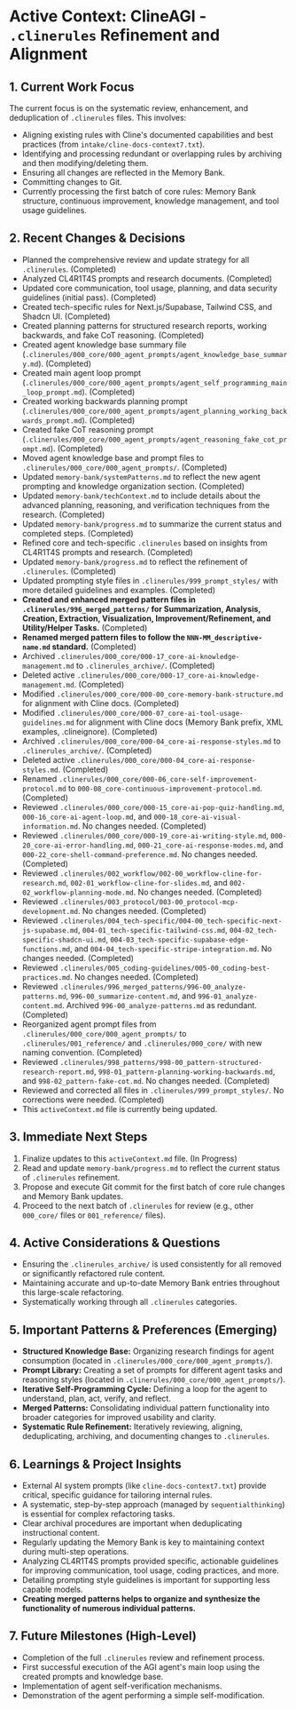 # Active Context: ClineAGI - `.clinerules` Refinement and Alignment

## 1. Current Work Focus
The current focus is on the systematic review, enhancement, and deduplication of `.clinerules` files. This involves:
- Aligning existing rules with Cline's documented capabilities and best practices (from `intake/cline-docs-context7.txt`).
- Identifying and processing redundant or overlapping rules by archiving and then modifying/deleting them.
- Ensuring all changes are reflected in the Memory Bank.
- Committing changes to Git.
- Currently processing the first batch of core rules: Memory Bank structure, continuous improvement, knowledge management, and tool usage guidelines.

## 2. Recent Changes & Decisions
-   Planned the comprehensive review and update strategy for all `.clinerules`. (Completed)
-   Analyzed CL4R1T4S prompts and research documents. (Completed)
-   Updated core communication, tool usage, planning, and data security guidelines (initial pass). (Completed)
-   Created tech-specific rules for Next.js/Supabase, Tailwind CSS, and Shadcn UI. (Completed)
-   Created planning patterns for structured research reports, working backwards, and fake CoT reasoning. (Completed)
-   Created agent knowledge base summary file (`.clinerules/000_core/000_agent_prompts/agent_knowledge_base_summary.md`). (Completed)
-   Created main agent loop prompt (`.clinerules/000_core/000_agent_prompts/agent_self_programming_main_loop_prompt.md`). (Completed)
-   Created working backwards planning prompt (`.clinerules/000_core/000_agent_prompts/agent_planning_working_backwards_prompt.md`). (Completed)
-   Created fake CoT reasoning prompt (`.clinerules/000_core/000_agent_prompts/agent_reasoning_fake_cot_prompt.md`). (Completed)
-   Moved agent knowledge base and prompt files to `.clinerules/000_core/000_agent_prompts/`. (Completed)
-   Updated `memory-bank/systemPatterns.md` to reflect the new agent prompting and knowledge organization section. (Completed)
-   Updated `memory-bank/techContext.md` to include details about the advanced planning, reasoning, and verification techniques from the research. (Completed)
-   Updated `memory-bank/progress.md` to summarize the current status and completed steps. (Completed)
-   Refined core and tech-specific `.clinerules` based on insights from CL4R1T4S prompts and research. (Completed)
-   Updated `memory-bank/progress.md` to reflect the refinement of `.clinerules`. (Completed)
-   Updated prompting style files in `.clinerules/999_prompt_styles/` with more detailed guidelines and examples. (Completed)
-   **Created and enhanced merged pattern files in `.clinerules/996_merged_patterns/` for Summarization, Analysis, Creation, Extraction, Visualization, Improvement/Refinement, and Utility/Helper Tasks.** (Completed)
-   **Renamed merged pattern files to follow the `NNN-MM_descriptive-name.md` standard.** (Completed)
-   Archived `.clinerules/000_core/000-17_core-ai-knowledge-management.md` to `.clinerules_archive/`. (Completed)
-   Deleted active `.clinerules/000_core/000-17_core-ai-knowledge-management.md`. (Completed)
-   Modified `.clinerules/000_core/000-00_core-memory-bank-structure.md` for alignment with Cline docs. (Completed)
-   Modified `.clinerules/000_core/000-07_core-ai-tool-usage-guidelines.md` for alignment with Cline docs (Memory Bank prefix, XML examples, .clineignore). (Completed)
-   Archived `.clinerules/000_core/000-04_core-ai-response-styles.md` to `.clinerules_archive/`. (Completed)
-   Deleted active `.clinerules/000_core/000-04_core-ai-response-styles.md`. (Completed)
-   Renamed `.clinerules/000_core/000-06_core-self-improvement-protocol.md` to `000-08_core-continuous-improvement-protocol.md`. (Completed)
-   Reviewed `.clinerules/000_core/000-15_core-ai-pop-quiz-handling.md`, `000-16_core-ai-agent-loop.md`, and `000-18_core-ai-visual-information.md`. No changes needed. (Completed)
-   Reviewed `.clinerules/000_core/000-19_core-ai-writing-style.md`, `000-20_core-ai-error-handling.md`, `000-21_core-ai-response-modes.md`, and `000-22_core-shell-command-preference.md`. No changes needed. (Completed)
-   Reviewed `.clinerules/002_workflow/002-00_workflow-cline-for-research.md`, `002-01_workflow-cline-for-slides.md`, and `002-02_workflow-planning-mode.md`. No changes needed. (Completed)
-   Reviewed `.clinerules/003_protocol/003-00_protocol-mcp-development.md`. No changes needed. (Completed)
-   Reviewed `.clinerules/004_tech-specific/004-00_tech-specific-next-js-supabase.md`, `004-01_tech-specific-tailwind-css.md`, `004-02_tech-specific-shadcn-ui.md`, `004-03_tech-specific-supabase-edge-functions.md`, and `004-04_tech-specific-stripe-integration.md`. No changes needed. (Completed)
-   Reviewed `.clinerules/005_coding-guidelines/005-00_coding-best-practices.md`. No changes needed. (Completed)
-   Reviewed `.clinerules/996_merged_patterns/996-00_analyze-patterns.md`, `996-00_summarize-content.md`, and `996-01_analyze-content.md`. Archived `996-00_analyze-patterns.md` as redundant. (Completed)
-   Reorganized agent prompt files from `.clinerules/000_core/000_agent_prompts/` to `.clinerules/001_reference/` and `.clinerules/000_core/` with new naming convention. (Completed)
-   Reviewed `.clinerules/998_patterns/998-00_pattern-structured-research-report.md`, `998-01_pattern-planning-working-backwards.md`, and `998-02_pattern-fake-cot.md`. No changes needed. (Completed)
-   Reviewed and corrected all files in `.clinerules/999_prompt_styles/`. No corrections were needed. (Completed)
-   This `activeContext.md` file is currently being updated.

## 3. Immediate Next Steps
1.  Finalize updates to this `activeContext.md` file. (In Progress)
2.  Read and update `memory-bank/progress.md` to reflect the current status of `.clinerules` refinement.
3.  Propose and execute Git commit for the first batch of core rule changes and Memory Bank updates.
4.  Proceed to the next batch of `.clinerules` for review (e.g., other `000_core/` files or `001_reference/` files).

## 4. Active Considerations & Questions
-   Ensuring the `.clinerules_archive/` is used consistently for all removed or significantly refactored rule content.
-   Maintaining accurate and up-to-date Memory Bank entries throughout this large-scale refactoring.
-   Systematically working through all `.clinerules` categories.

## 5. Important Patterns & Preferences (Emerging)
-   **Structured Knowledge Base:** Organizing research findings for agent consumption (located in `.clinerules/000_core/000_agent_prompts/`).
-   **Prompt Library:** Creating a set of prompts for different agent tasks and reasoning styles (located in `.clinerules/000_core/000_agent_prompts/`).
-   **Iterative Self-Programming Cycle:** Defining a loop for the agent to understand, plan, act, verify, and reflect.
-   **Merged Patterns:** Consolidating individual pattern functionality into broader categories for improved usability and clarity.
-   **Systematic Rule Refinement:** Iteratively reviewing, aligning, deduplicating, archiving, and documenting changes to `.clinerules`.

## 6. Learnings & Project Insights
-   External AI system prompts (like `cline-docs-context7.txt`) provide critical, specific guidance for tailoring internal rules.
-   A systematic, step-by-step approach (managed by `sequentialthinking`) is essential for complex refactoring tasks.
-   Clear archival procedures are important when deduplicating instructional content.
-   Regularly updating the Memory Bank is key to maintaining context during multi-step operations.
-   Analyzing CL4R1T4S prompts provided specific, actionable guidelines for improving communication, tool usage, coding practices, and more.
-   Detailing prompting style guidelines is important for supporting less capable models.
-   **Creating merged patterns helps to organize and synthesize the functionality of numerous individual patterns.**

## 7. Future Milestones (High-Level)
-   Completion of the full `.clinerules` review and refinement process.
-   First successful execution of the AGI agent's main loop using the created prompts and knowledge base.
-   Implementation of agent self-verification mechanisms.
-   Demonstration of the agent performing a simple self-modification.
